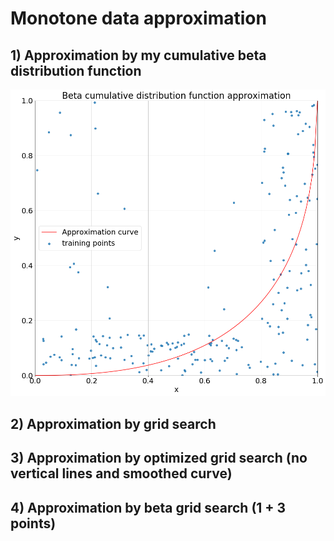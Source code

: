 # Monotone data approximation
## 1) Approximation by my cumulative beta distribution function
![GitHub Logo](/Images/Beta.png)
## 2) Approximation by grid search
## 3) Approximation by optimized grid search (no vertical lines and smoothed curve)
## 4) Approximation by beta grid search (1 + 3 points)

